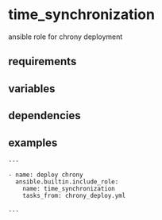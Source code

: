 # time_synchronization
ansible role for chrony deployment

## requirements

## variables

## dependencies

## examples
```
---

- name: deploy chrony
  ansible.builtin.include_role:
    name: time_synchronization
    tasks_from: chrony_deploy.yml

...
```
